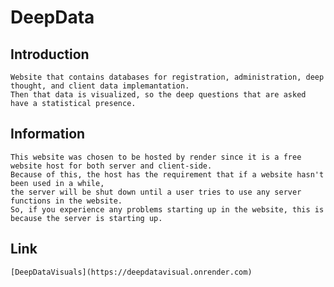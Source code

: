 ﻿# DeepData

## Introduction
    Website that contains databases for registration, administration, deep thought, and client data implemantation. 
    Then that data is visualized, so the deep questions that are asked have a statistical presence.

## Information
    This website was chosen to be hosted by render since it is a free website host for both server and client-side. 
    Because of this, the host has the requirement that if a website hasn't been used in a while, 
    the server will be shut down until a user tries to use any server functions in the website. 
    So, if you experience any problems starting up in the website, this is because the server is starting up.

## Link
    [DeepDataVisuals](https://deepdatavisual.onrender.com)
